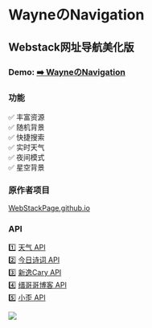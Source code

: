 <p>
<strong><h1>WayneのNavigation</h1></strong>
</p>

## Webstack网址导航美化版

### Demo: [➡️ WayneのNavigation](https://3301.ml/)

### 功能

✅ 丰富资源     
✅ 随机背景   
✅ 快捷搜索   
✅ 实时天气     
✅ 夜间模式     
✅ 星空背景     

### 原作者项目

[WebStackPage.github.io](https://github.com/WebStackPage/WebStackPage.github.io)

### API

1️⃣ [天气 API](https://www.tianqiapi.com/)     
2️⃣ [今日诗词 API](https://www.jinrishici.com/)     
3️⃣ [新逸Cary API](https://api.xinac.net/)    
4️⃣ [缙哥哥博客 API](https://www.dujin.org/3618.html)    
5️⃣ [小歪 API](https://api.ixiaowai.cn/)

<a title="Copyright" target="_blank" href="https://soga.ml/"><img src="https://img.shields.io/badge/Copyright%20%C2%A9%202022--2022-Wayne-red"></a>